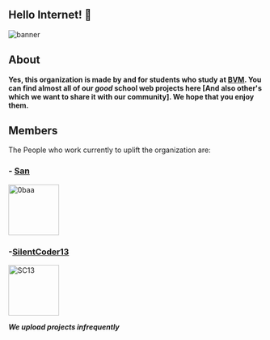 ## Hello Internet! 👋<br>

![banner](https://cdn.jsdelivr.net/gh/globezens/.github@main/profile/banner.png)

## About
__Yes, this organization is made by and for students who study at [BVM](http://www.bvmglobal.org/index.aspx). You can find almost all of our ***good*** school web projects here [And also other's which we want to share it with our community]. We hope that you enjoy them.__

## Members

The People who work currently to uplift the organization are:

### - [San](https://github.com/0baa)<br/>
<img src="https://avatars.githubusercontent.com/u/71178439?v=4" alt="0baa" width="100px" height="100px"> 

### -[SilentCoder13](https://github.com/SilentCoder13)
<img src="https://avatars.githubusercontent.com/u/83856111?v=4" alt="SC13" width="100px" height="100px"> 

***We upload projects infrequently***
